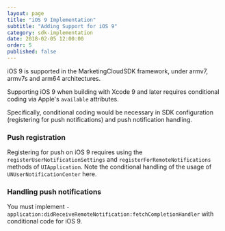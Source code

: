 ```yaml
---
layout: page
title: "iOS 9 Implementation"
subtitle: "Adding Support for iOS 9"
category: sdk-implementation
date: 2018-02-05 12:00:00
order: 5
published: false
---
```


iOS 9 is supported in the MarketingCloudSDK framework, under armv7, armv7s and arm64 architectures.

Supporting iOS 9 when building with Xcode 9 and later requires conditional coding via Apple's `available` attributes.

Specifically, conditional coding would be necessary in SDK configuration (registering for push notifications) and push notification handling.

### Push registration

Registering for push on iOS 9 requires using the `registerUserNotificationSettings` and `registerForRemoteNotifications` methods of `UIApplication`. Note the conditional handling of the usage of `UNUserNotificationCenter` here.

<script src="https://gist.github.com/sfmc-mobilepushsdk/9adf5dafa2ef98c9484aaa7a66d7668b.js"></script>
<script src="https://gist.github.com/sfmc-mobilepushsdk/5aabbd1337fab819109e427460e26ec7.js"></script>

### Handling push notifications

You must implement `-application:didReceiveRemoteNotification:fetchCompletionHandler` with conditional code for iOS 9.
<script src="https://gist.github.com/sfmc-mobilepushsdk/5268061311a34b96a33c7cad97d237a3.js"></script>
<script src="https://gist.github.com/sfmc-mobilepushsdk/e0a96e7f956cc33c1d16f9e99e313500.js"></script>
